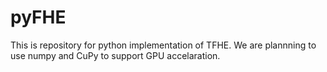 # pyFHE
This is repository for python implementation of TFHE. We are plannning to use numpy and CuPy to support GPU accelaration.
